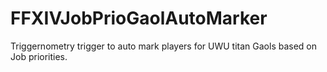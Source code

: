# FFXIVJobPrioGaolAutoMarker
Triggernometry trigger to auto mark players for UWU titan Gaols based on Job priorities. 
